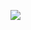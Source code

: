 ![](https://cdn.nlark.com/yuque/0/2024/png/12434197/1730865769637-ed19d178-adf7-403c-bd99-cf27dfcfde83.png)

